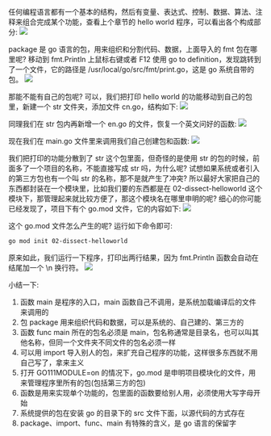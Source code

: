 任何编程语言都有一个基本的结构，然后有变量、表达式、控制、数据、算法、注释来组合完成某个功能，查看上个章节的 hello world 程序，可以看出各个构成部分:
![](https://develop-developer.oss-cn-hangzhou.aliyuncs.com/images/w5GKGSqArAApztQzz-g4iLFoGdCZWO-khTAr4Z2Aq-.png?x-oss-process=style/txt-water)

package 是 go 语言的包，用来组织和分割代码、数据，上面导入的 fmt 包在哪里呢? 移动到 fmt.Println 上鼠标右键或者 F12 使用  go to definition，发现跳转到了一个文件，它的路径是 /usr/local/go/src/fmt/print.go，这是 go 系统自带的包。
![](https://develop-developer.oss-cn-hangzhou.aliyuncs.com/images/3yCAnQpEgBKup5bsm-nPkFga-R9liufJ4bOF1H_DC5.png?x-oss-process=style/txt-water)

那能不能有自己的包呢? 可以，我们把打印 hello world 的功能移动到自己的包里，新建一个 str 文件夹，添加文件 cn.go，结构如下:
![](https://develop-developer.oss-cn-hangzhou.aliyuncs.com/images/fXBYk7P96fiEoT2ty-HdO-PeBncXHGYdfUA4DwHR62.png?x-oss-process=style/txt-water)

同理我们在 str 包内再新增一个 en.go 的文件，恢复一个英文问好的函数:
![](https://develop-developer.oss-cn-hangzhou.aliyuncs.com/images/zTRsSfNK8jLmGijpj-D0d9Mc03jK04iqpL7RdfcE_j.png?x-oss-process=style/txt-water)

现在我们在 main.go 文件里来调用我们自己创建包和函数:
![](https://develop-developer.oss-cn-hangzhou.aliyuncs.com/images/JiCoG6PEqPBximqp2-81nE2d18fzv5yRcaFyCI5tlc.png?x-oss-process=style/txt-water)

我们把打印的功能分散到了 str 这个包里面，但奇怪的是使用 str 的包的时候，前面多了一个项目的名称，不能直接写成 str 吗，为什么呢? 试想如果系统或者引入的第三方包也有一个叫 str 的名称，那不是就产生了冲突? 所以最好大家把自己的东西都封装在一个模块里，比如我们要的东西都是在 02-dissect-helloworld 这个模块下，那管理起来就比较方便了，那这个模块名在哪里申明的呢? 细心的你可能已经发现了，项目下有个 go.mod 文件，它的内容如下:
![](https://develop-developer.oss-cn-hangzhou.aliyuncs.com/images/NsL5RKxjHaJXRe5ZW-FctUC3YRghTKyGZF8r3s_tpx.png?x-oss-process=style/txt-water)

这个 go.mod 文件怎么产生的呢? 运行如下命令即可:

```bash
go mod init 02-dissect-helloworld
```

原来如此，我们运行一下程序，打印出两行结果，因为 fmt.Println 函数会自动在结尾加一个 \n 换行符。
![](https://develop-developer.oss-cn-hangzhou.aliyuncs.com/images/AtqZtQ2uRtDbd734S-vxkkaXJX2zjOSrJsAES_nW1p.png?x-oss-process=style/txt-water)

小结一下:  

1. 函数 main 是程序的入口，main 函数自己不调用，是系统加载编译后的文件来调用的
2. 包 package 用来组织代码和数据，可以是系统的、自己建的、第三方的
3. 函数 func main 所在的包名必须是 main，包名称通常是目录名，也可以叫其他名称，但同一个文件夹不同文件的包名必须一样
4. 可以用 import 导入别人的包，来扩充自己程序的功能，这样很多东西就不用自己写了，拿来主义
5. 打开 GO111MODULE=on 的情况下，go.mod 是申明项目模块化的文件，用来管理程序里所有的包(包括第三方的包)
6. 函数是用来实现单个功能的，包里面的函数要给别人用，必须使用大写字母开始
7. 系统提供的包在安装 go 的目录下的 src 文件下面，以源代码的方式存在
8. package、import、func、main 有特殊的含义，是 go 语言的保留字
